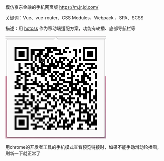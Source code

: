 模仿京东金融的手机网页版  https://m.jr.jd.com/

关键词：Vue、vue-router、CSS Modules、Webpack 、SPA、SCSS

描述：用 [hotcss](https://github.com/imochen/hotcss) 作为移动端适配方案，功能有轮播、底部导航栏等

![预览](https://github.com/Kongzq/JDFinance/blob/master/QR%20Code.png)  

用chrome的开发者工具的手机模式查看预览链接时，如果不能手动滑动轮播图，刷新一下就正常了




